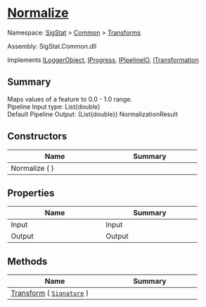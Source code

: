 # [Normalize](./Normalize.md)

Namespace: [SigStat]() > [Common](./../README.md) > [Transforms](./README.md)

Assembly: SigStat.Common.dll

Implements [ILoggerObject](./../ILoggerObject.md), [IProgress](./../Helpers/IProgress.md), [IPipelineIO](./../Pipeline/IPipelineIO.md), [ITransformation](./../ITransformation.md)

## Summary
Maps values of a feature to 0.0 - 1.0 range.  <br>Pipeline Input type: List{double}<br>Default Pipeline Output: (List{double}) NormalizationResult

## Constructors

| Name | Summary | 
| --- | --- | 
| Normalize (  )<div style="width: 200px">| <div style="width: 200px">| <br>


## Properties

| Name | Summary | 
| --- | --- | 
| Input<div style="width: 200px">| Input<div style="width: 200px">| <br>
| Output<div style="width: 200px">| Output<div style="width: 200px">| <br>


## Methods

| Name | Summary | 
| --- | --- | 
| [Transform](./Methods/Normalize-100663634.md) ( [`Signature`](./../Signature.md) )<div style="width: 200px">| <div style="width: 200px">| <br>


